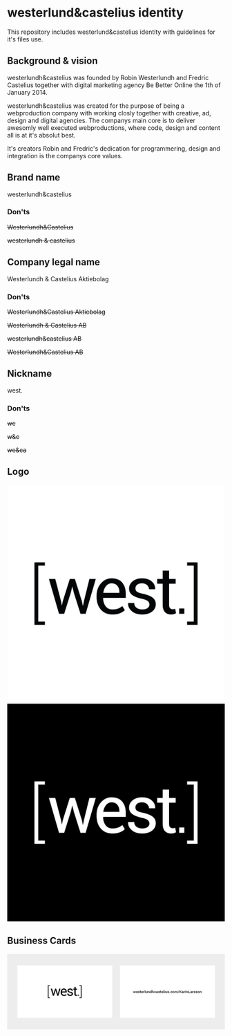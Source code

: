 westerlund&castelius identity
============= 

This repository includes westerlund&castelius identity with guidelines for it's files use.

Background & vision
-------
westerlundh&castelius was founded by Robin Westerlundh and Fredric Castelius together with digital marketing agency Be Better Online the 1th of January 2014. 

westerlundh&castelius was created for the purpose of being a webproduction company with working closly together with creative, ad, design and digital agencies. The companys main core is to deliver awesomly well executed webproductions, where code, design and content all is at it's absolut best. 

It's creators Robin and Fredric's dedication for programmering, design and integration is the companys core values.


Brand name
-------

westerlundh&castelius

### Don'ts

~~Westerlundh&Castelius~~

~~westerlundh & castelius~~

Company legal name
-------

Westerlundh & Castelius Aktiebolag

### Don'ts

~~Westerlundh&Castelius Aktiebolag~~

~~Westerlundh & Castelius AB~~

~~westerlundh&castelius AB~~

~~Westerlundh&Castelius AB~~

Nickname
-------

west.

### Don'ts

~~wc~~

~~w&c~~

~~we&ca~~



Logo
-------

![Alt text](/logo/westerlundh&castelius-logo-black-1x1.jpg "")
![Alt text](/logo/westerlundh&castelius-logo-white-1x1.jpg "")


Business Cards
-------
![Alt text](/cards/westerlundh&castelius-businesscards-sample.jpg "")



